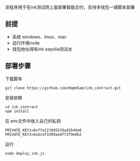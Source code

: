 该程序用于在ink测试网上面部署智能合约，支持多钱包一键脚本部署

## 前提
* 系统 windows、linux、mac
* 运行环境node
* 钱包地址得有ink sepolia测试水


## 部署步骤

下载脚本
```
git clone https://github.com/HqmmSam/ink_contract.git
```

安装依赖
```
cd ink_contract
npm install
```

在.env文件中放入自己的私钥
```
PRIVATE_KEY1=0xffa121045239a42b44e6
PRIVATE_KEY2=0xbcef3399aedff2f9e8b2
```

运行
```
node deploy_ink.js
```
